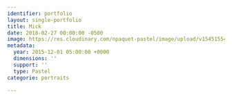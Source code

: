 ```yaml
---
identifier: portfolio
layout: single-portfolio
title: Mick
date: 2018-02-27 00:00:00 -0500
image: https://res.cloudinary.com/npaquet-pastel/image/upload/v1545155495/Mike-pastel-40-X-50-cm-20152.jpg
metadata:
  year: 2015-12-01 05:00:00 +0000
  dimensions: ''
  support: ''
  type: Pastel
categorie: portraits

---
```

